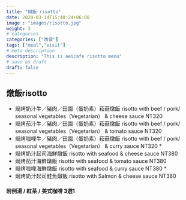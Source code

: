 ```yaml
---
title: "燉飯 risotto"
date: 2020-03-14T15:40:24+06:00
image : "images/risotto.jpg"
weight: 3
# categories
categories: ["西餐"]
tags: ["meal","visit"]
# meta description
description: "This is aeicafe risotto menu"
# save as draft
draft: false
---
```


## 燉飯risotto
- 焗烤奶汁牛／豬肉／田園（蛋奶素）菘菇燉飯   risotto with beef / pork/ seasonal vegetables（Vegetarian） & cheese sauce NT320 
- 焗烤茄汁牛／豬肉／田園（蛋奶素）菘菇燉飯   risotto with beef / pork/ seasonal vegetables（Vegetarian） & tomato sauce NT320 
- 焗烤咖哩牛／豬肉／田園（蛋奶素）菘菇燉飯   risotto with beef / pork/ seasonal vegetables（Vegetarian） & curry sauce  NT320  *
- 焗烤奶汁起司海鮮燉飯 risotto with seafood & cheese sauce NT380 
- 焗烤茄汁海鮮燉飯 risotto with seafood & tomato sauce NT380
- 焗烤咖哩海鮮燉飯 risotto with seafood & curry sauce NT380 *
- 焗烤奶汁起司鮭魚燉飯 risotto with Salmon  & cheese sauce NT380 

#### 附例湯 / 紅茶 / 美式咖啡 3選1